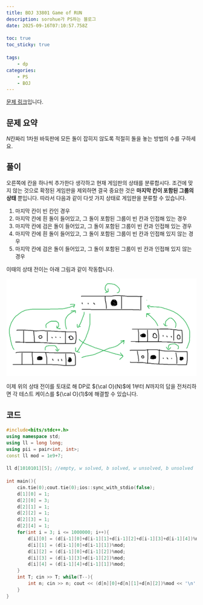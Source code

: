 ```yaml
---
title: BOJ 33801 Game of RUN
description: sorohue가 PS하는 블로그
date: 2025-09-16T07:10:57.758Z

toc: true
toc_sticky: true

tags:
    - dp
categories:
    - PS
    - BOJ
---
```


[문제 링크](https://boj.kr/33801)입니다.

## 문제 요약

$N$칸짜리 1차원 바둑판에 모든 돌이 잡히지 않도록 적절히 돌을 놓는 방법의 수를 구하세요.

## 풀이

오른쪽에 칸을 하나씩 추가한다 생각하고 현재 게임판의 상태를 분류합시다. 조건에 맞지 않는 것으로 확정된 게임판을 제외하면 결국 중요한 것은 **마지막 칸이 포함된 그룹의 상태** 뿐입니다. 따라서 다음과 같이 다섯 가지 상태로 게임판을 분류할 수 있습니다.

1. 마지막 칸이 빈 칸인 경우
2. 마지막 칸에 흰 돌이 들어있고, 그 돌이 포함된 그룹이 빈 칸과 인접해 있는 경우
3. 마지막 칸에 검은 돌이 들어있고, 그 돌이 포함된 그룹이 빈 칸과 인접해 있는 경우
4. 마지막 칸에 흰 돌이 들어있고, 그 돌이 포함된 그룹이 빈 칸과 인접해 있지 않는 경우
5. 마지막 칸에 검은 돌이 들어있고, 그 돌이 포함된 그룹이 빈 칸과 인접해 있지 않는 경우

이때의 상태 전이는 아래 그림과 같이 작동합니다.

![DP의 상태 전이 그래프](/assets/img/2025-09-16-boj-33801/graph.png)

이제 위의 상태 전이를 토대로 해 DP로 ${\cal O}(N)$에 $1$부터 $N$까지의 답을 전처리하면 각 테스트 케이스를 ${\cal O}(1)$에 해결할 수 있습니다.

## 코드

```cpp
#include<bits/stdc++.h>
using namespace std;
using ll = long long;
using pii = pair<int, int>;
const ll mod = 1e9+7;

ll d[1010101][5]; //empty, w solved, b solved, w unsolved, b unsolved

int main(){
    cin.tie(0);cout.tie(0);ios::sync_with_stdio(false);
    d[1][0] = 1;
    d[2][0] = 3;
    d[2][1] = 1;
    d[2][2] = 1;
    d[2][3] = 1;
    d[2][4] = 1;
    for(int i = 3; i <= 1000000; i++){
        d[i][0] = (d[i-1][0]+d[i-1][1]+d[i-1][2]+d[i-1][3]+d[i-1][4])%mod;
        d[i][1] = (d[i-1][0]+d[i-1][1])%mod;
        d[i][2] = (d[i-1][0]+d[i-1][2])%mod;
        d[i][3] = (d[i-1][3]+d[i-1][2])%mod;
        d[i][4] = (d[i-1][4]+d[i-1][1])%mod;
    }
    int T; cin >> T; while(T--){
        int n; cin >> n; cout << (d[n][0]+d[n][1]+d[n][2])%mod << '\n';
    }
}
```
